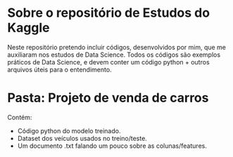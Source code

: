 # Sobre o repositório de Estudos do Kaggle

Neste repositório pretendo incluir códigos, desenvolvidos por mim, que me auxiliaram nos estudos de Data Science.
Todos os códigos são exemplos práticos de Data Science, e devem conter um código python + outros arquivos úteis para o entendimento.

# Pasta: Projeto de venda de carros 

Contém:
- Código python do modelo treinado.
- Dataset dos veículos usados no treino/teste.
- Um documento .txt falando um pouco sobre as colunas/features.
